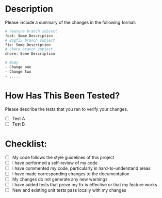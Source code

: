 # Description

Please include a summary of the changes in the following format:

```sh
# Feature branch subject
feat: Some Description
# Bugfix branch subject
fix: Some Description
# Chore branch subject
chore: Some Description

# Body
- Change one 
- Change two
- .....
```

# How Has This Been Tested?

Please describe the tests that you ran to verify your changes.

- [ ] Test A
- [ ] Test B

# Checklist:

- [ ] My code follows the style guidelines of this project
- [ ] I have performed a self-review of my code
- [ ] I have commented my code, particularly in hard-to-understand areas
- [ ] I have made corresponding changes to the documentation
- [ ] My changes do not generate any new warnings
- [ ] I have added tests that prove my fix is effective or that my feature works
- [ ] New and existing unit tests pass locally with my changes